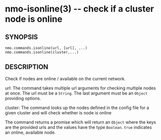 nmo-isonline(3) -- check if a cluster node is online
====================================================

## SYNOPSIS

    nmo.commands.isonline(url, [url], ...)
    nmo.commands.isonline(cluster,...)


## DESCRIPTION

Check if nodes are online / available on the current network.

url:
The command takes multiple url arguments for checking multiple nodes
at once. The url must be a `String`. The last argument must be an
`Object` providing options.

cluster:
The command looks up the nodes defined in the config file for a given cluster
and will check whether is node is online

The command returns a promise which will return an `Object` where the
keys are the provided urls and the values have the type `Boolean`.
`true` indicates an online, available node.
